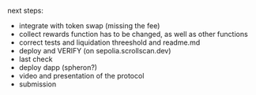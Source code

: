 next steps:

* integrate with token swap (missing the fee)
* collect rewards function has to be changed, as well as other functions
* correct tests and liquidation threeshold and readme.md
* deploy and VERIFY (on sepolia.scrollscan.dev)
* last check
* deploy dapp (spheron?)
* video and presentation of the protocol
* submission